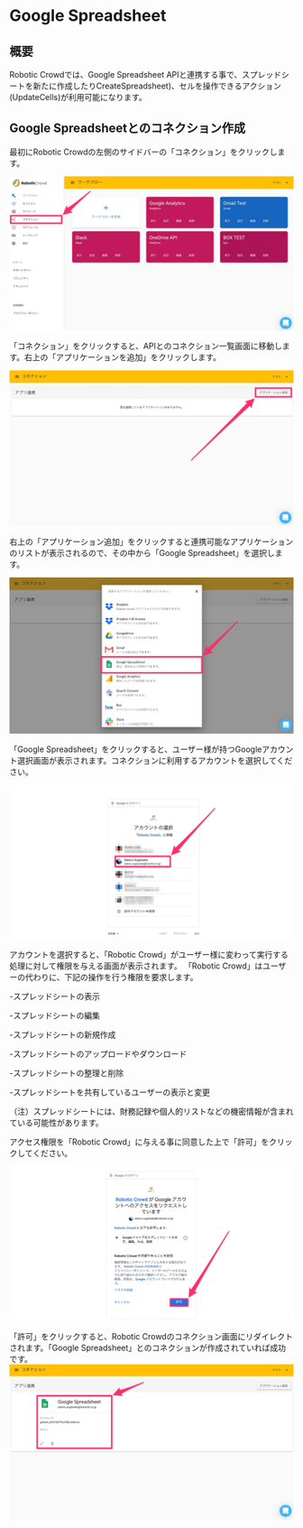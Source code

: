 # Google Spreadsheet

## 概要

Robotic Crowdでは、Google Spreadsheet APIと連携する事で、スプレッドシートを新たに作成したりCreateSpreadsheet\)、セルを操作できるアクション\(UpdateCells\)が利用可能になります。

## Google Spreadsheetとのコネクション作成

最初にRobotic Crowdの左側のサイドバーの「コネクション」をクリックします。

![](../.gitbook/assets/connection_click.png)

「コネクション」をクリックすると、APIとのコネクション一覧画面に移動します。右上の「アプリケーションを追加」をクリックします。

![](../.gitbook/assets/connection_ui%20%281%29.png)

右上の「アプリケーション追加」をクリックすると連携可能なアプリケーションのリストが表示されるので、その中から「Google Spreadsheet」を選択します。

![](../.gitbook/assets/connection_list_sheet.png)

「Google Spreadsheet」をクリックすると、ユーザー様が持つGoogleアカウント選択画面が表示されます。コネクションに利用するアカウントを選択してください。

![](../.gitbook/assets/google_account.png)

アカウントを選択すると、「Robotic Crowd」がユーザー様に変わって実行する処理に対して権限を与える画面が表示されます。 「Robotic Crowd」はユーザーの代わりに、下記の操作を行う権限を要求します。

-スプレッドシートの表示

-スプレッドシートの編集

-スプレッドシートの新規作成

-スプレッドシートのアップロードやダウンロード

-スプレッドシートの整理と削除

-スプレッドシートを共有しているユーザーの表示と変更

（注）スプレッドシートには、財務記録や個人的リストなどの機密情報が含まれている可能性があります。

アクセス権限を「Robotic Crowd」に与える事に同意した上で「許可」をクリックしてください。

![](../.gitbook/assets/sheet_integrations.png)

「許可」をクリックすると、Robotic Crowdのコネクション画面にリダイレクトされます。「Google Spreadsheet」とのコネクションが作成されていれば成功です。 ![](../.gitbook/assets/set_sheet.png)

